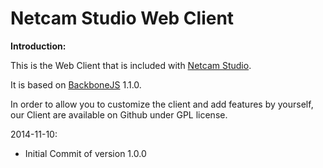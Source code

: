 Netcam Studio Web Client
========================

**Introduction:**

This is the Web Client that is included with [Netcam Studio](http://www.netcamstudio.com).

It is based on [BackboneJS](http://backbonejs.org/) 1.1.0.

In order to allow you to customize the client and add features by yourself, our Client are available on Github under GPL license.

2014-11-10:
- Initial Commit of version 1.0.0

